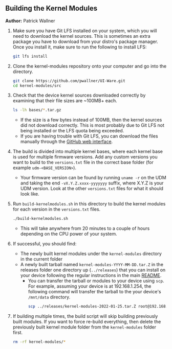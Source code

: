 ## Building the Kernel Modules

**Author:** Patrick Wallner

1. Make sure you have Git LFS installed on your system, which you will need to download the kernel sources. This is sometimes an extra package you have to download from your distro's package manager. Once you install it, make sure to run the following to install LFS:

    ```sh
    git lfs install
    ```

2. Clone the kernel-modules repository onto your computer and go into the directory. 

    ```sh
    git clone https://github.com/pwallner/UI-Ware.git
    cd kernel-modules/src
    ```

3. Check that the device kernel sources downloaded correctly by examining that their file sizes are ~100MB+ each.

    ```sh
    ls -lh bases/*.tar.gz
    ```

    * If the size is a few bytes instead of 100MB, then the kernel sources did not download correctly. This is most probably due to Git LFS not being installed or the LFS quota being exceeded.
    * If you are having trouble with Git LFS, you can download the files manually through the [GitHub web interface](https://github.com/pwallner/UI-Ware/tree/main/kernel-modules/src/bases).

4. The build is divided into multiple kernel bases, where each kernel base is used for multiple firmware versions. Add any custom versions you want to build to the `versions.txt` file in the correct base folder (for example `udm-<BASE_VERSION>`).

    * Your firmware version can be found by running `uname -r` on the UDM and taking the end `-vX.Y.Z.xxxx-yyyyyyy` suffix, where X.Y.Z is your UDM version. Look at the other `versions.txt` files for what it should look like.

5. Run `build-kernelmodules.sh` in this directory to build the kernel modules for each version in the `versions.txt` files.

    ```sh
    ./build-kernelmodules.sh
    ```

    * This will take anywhere from 20 minutes to a couple of hours depending on the CPU power of your system.

6. If successful, you should find:

    * The newly built kernel modules under the `kernel-modules` directory in the current folder
    * A newly built tarball named `kernel-modules-YYYY-MM-DD.tar.Z` in the releases folder one directory up (`../releases`) that you can install on your device following the regular instructions in the main [README](https://github.com/pwallner/UI-Ware/blob/main/kernel-modules/README.md).
        * You can transfer the tarball or modules to your device using `scp`. For example, assuming your device is at 192.168.1.254, the following command will transfer the tarball to the your device's `/mnt/data` directory.
            ```sh
            scp ../releases/kernel-modules-2022-01-25.tar.Z root@192.168.1.254:/mnt/data
            ```

7. If building multiple times, the build script will skip building previously built modules. If you want to force re-build everything, then delete the previously built kernel module folder from the `kernel-modules` folder first.

    ```sh
    rm -rf kernel-modules/*
    ```
